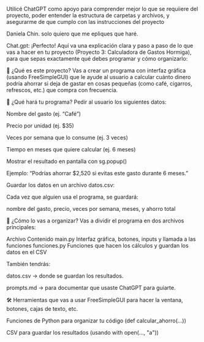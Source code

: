 Utilicé ChatGPT como apoyo para comprender mejor lo que se requiiere del proyecto, poder entender la estructura de carpetas y archivos, y asegurarme de que cumplo con las instrucciones del proyecto

Daniela Chin. solo quiero que me epliques que haré.

Chat.gpt: ¡Perfecto! Aquí va una explicación clara y paso a paso de lo que vas a hacer en tu proyecto (Proyecto 3: Calculadora de Gastos Hormiga), para que sepas exactamente qué debes programar y cómo organizarlo:

🎯 ¿Qué es este proyecto?
Vas a crear un programa con interfaz gráfica (usando FreeSimpleGUI) que le ayude al usuario a calcular cuánto dinero podría ahorrar si deja de gastar en cosas pequeñas (como café, cigarros, refrescos, etc.) que compra con frecuencia.

🧩 ¿Qué hará tu programa?
Pedir al usuario los siguientes datos:

Nombre del gasto (ej. “Café”)

Precio por unidad (ej. $35)

Veces por semana que lo consume (ej. 3 veces)

Tiempo en meses que quiere calcular (ej. 6 meses)


Mostrar el resultado en pantalla con sg.popup()

Ejemplo: “Podrías ahorrar $2,520 si evitas este gasto durante 6 meses.”

Guardar los datos en un archivo datos.csv:

Cada vez que alguien usa el programa, se guardará:

nombre del gasto, precio, veces por semana, meses, y ahorro total

🧱 ¿Cómo lo vas a organizar?
Vas a dividir el programa en dos archivos principales:

Archivo	Contenido
main.py	Interfaz gráfica, botones, inputs y llamada a las funciones
funciones.py	Funciones que hacen los cálculos y guardan los datos en el CSV

También tendrás:

datos.csv → donde se guardan los resultados.

prompts.md → para documentar que usaste ChatGPT para guiarte.

🛠️ Herramientas que vas a usar
FreeSimpleGUI para hacer la ventana, botones, cajas de texto, etc.

Funciones de Python para organizar tu código (def calcular_ahorro(...))

CSV para guardar los resultados (usando with open(..., "a"))

